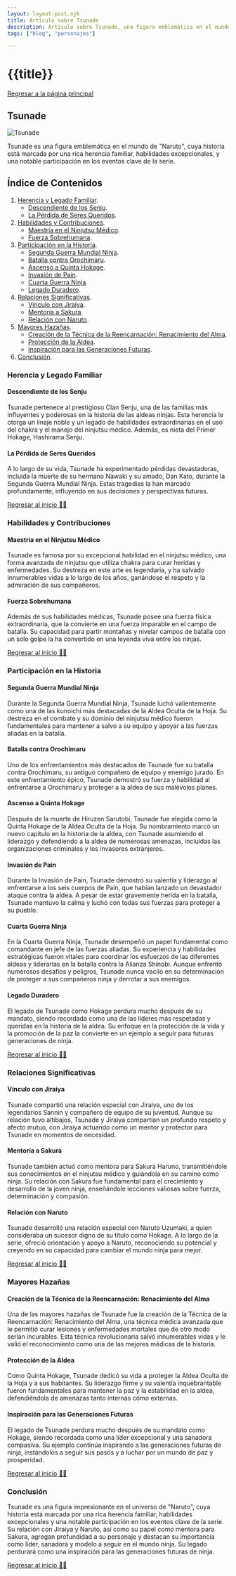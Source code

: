 ```yaml
---
layout: layout-post.njk
title: Artículo sobre Tsunade
description: Artículo sobre Tsunade, una figura emblemática en el mundo de "Naruto", cuya historia está marcada por una rica herencia familiar, habilidades excepcionales, y una notable participación en los eventos clave de la serie.
tags: ["blog", "personajes"]

---
```


# {{title}}


[Regresar a la página principal](/articulos)

<section id="tsunade">

# Tsunade

![Tsunade](/img/tsunade.jpg)

Tsunade es una figura emblemática en el mundo de "Naruto", cuya historia está marcada por una rica herencia familiar, habilidades excepcionales, y una notable participación en los eventos clave de la serie. 

</section>

## Índice de Contenidos

1. [Herencia y Legado Familiar](#origenes).
    - [Descendiente de los Senju](#descendiente).
    - [La Pérdida de Seres Queridos](#perdida).
2. [Habilidades y Contribuciones](#habilidades).
    - [Maestría en el Ninjutsu Médico](#maestria).
    - [Fuerza Sobrehumana](#fuerza).
3. [Participación en la Historia](#participacion).
    - [Segunda Guerra Mundial Ninja](#segunda).
    - [Batalla contra Orochimaru](#batalla).
    - [Ascenso a Quinta Hokage](#ascenso).
    - [Invasión de Pain](#invasion).
    - [Cuarta Guerra Ninja](#cuarta).
    - [Legado Duradero](#legado).
4. [Relaciones Significativas](#relaciones).
    - [Vínculo con Jiraiya](#vinculo).
    - [Mentoría a Sakura](#mentoria).
    - [Relación con Naruto](#relacion).
5. [Mayores Hazañas](#mayores).
    - [Creación de la Técnica de la Reencarnación: Renacimiento del Alma](#creacion).
    - [Protección de la Aldea](#proteccion).
    - [Inspiración para las Generaciones Futuras](#inspiracion).
6. [Conclusión](#conclusion).

<section id="origenes">

### Herencia y Legado Familiar

</section>

<section id="descendiente">

#### Descendiente de los Senju

Tsunade pertenece al prestigioso Clan Senju, una de las familias más influyentes y poderosas en la historia de las aldeas ninjas. Esta herencia le otorga un linaje noble y un legado de habilidades extraordinarias en el uso del chakra y el manejo del ninjutsu médico. Además, es nieta del Primer Hokage, Hashirama Senju.

</section>

<section id="perdida">

#### La Pérdida de Seres Queridos

A lo largo de su vida, Tsunade ha experimentado pérdidas devastadoras, incluida la muerte de su hermano Nawaki y su amado, Dan Kato, durante la Segunda Guerra Mundial Ninja. Estas tragedias la han marcado profundamente, influyendo en sus decisiones y perspectivas futuras.

</section>

[Regresar al inicio ☝🏻](#tsunade)

<section id="habilidades">

### Habilidades y Contribuciones

</section>

<section id="maestria">

#### Maestría en el Ninjutsu Médico

Tsunade es famosa por su excepcional habilidad en el ninjutsu médico, una forma avanzada de ninjutsu que utiliza chakra para curar heridas y enfermedades. Su destreza en este arte es legendaria, y ha salvado innumerables vidas a lo largo de los años, ganándose el respeto y la admiración de sus compañeros.

</section>

<section id="fuerza">

#### Fuerza Sobrehumana

Además de sus habilidades médicas, Tsunade posee una fuerza física extraordinaria, que la convierte en una fuerza imparable en el campo de batalla. Su capacidad para partir montañas y nivelar campos de batalla con un solo golpe la ha convertido en una leyenda viva entre los ninjas.

</section>

[Regresar al inicio ☝🏻](#tsunade)

<section id="participacion">

### Participación en la Historia

</section>

<section id="segunda">

#### Segunda Guerra Mundial Ninja

Durante la Segunda Guerra Mundial Ninja, Tsunade luchó valientemente como una de las kunoichi más destacadas de la Aldea Oculta de la Hoja. Su destreza en el combate y su dominio del ninjutsu médico fueron fundamentales para mantener a salvo a su equipo y apoyar a las fuerzas aliadas en la batalla.

</section>

<section id="batalla">

#### Batalla contra Orochimaru

Uno de los enfrentamientos más destacados de Tsunade fue su batalla contra Orochimaru, su antiguo compañero de equipo y enemigo jurado. En este enfrentamiento épico, Tsunade demostró su fuerza y habilidad al enfrentarse a Orochimaru y proteger a la aldea de sus malévolos planes.

</section>

<section id="ascenso">

#### Ascenso a Quinta Hokage

Después de la muerte de Hiruzen Sarutobi, Tsunade fue elegida como la Quinta Hokage de la Aldea Oculta de la Hoja. Su nombramiento marcó un nuevo capítulo en la historia de la aldea, con Tsunade asumiendo el liderazgo y defendiendo a la aldea de numerosas amenazas, incluidas las organizaciones criminales y los invasores extranjeros.

</section>

<section id="invasion">

#### Invasión de Pain

Durante la Invasión de Pain, Tsunade demostró su valentía y liderazgo al enfrentarse a los seis cuerpos de Pain, que habían lanzado un devastador ataque contra la aldea. A pesar de estar gravemente herida en la batalla, Tsunade mantuvo la calma y luchó con todas sus fuerzas para proteger a su pueblo.

</section>

<section id="cuarta">

#### Cuarta Guerra Ninja

En la Cuarta Guerra Ninja, Tsunade desempeñó un papel fundamental como comandante en jefe de las fuerzas aliadas. Su experiencia y habilidades estratégicas fueron vitales para coordinar los esfuerzos de las diferentes aldeas y liderarlas en la batalla contra la Alianza Shinobi. Aunque enfrentó numerosos desafíos y peligros, Tsunade nunca vaciló en su determinación de proteger a sus compañeros ninja y derrotar a sus enemigos.

</section>

<section id="legado">

#### Legado Duradero

El legado de Tsunade como Hokage perdura mucho después de su mandato, siendo recordada como una de las líderes más respetadas y queridas en la historia de la aldea. Su enfoque en la protección de la vida y la promoción de la paz la convierte en un ejemplo a seguir para futuras generaciones de ninja.

</section>

[Regresar al inicio ☝🏻](#tsunade)

<section id="relaciones">

### Relaciones Significativas

</section>

<section id="vinculo">

#### Vínculo con Jiraiya

Tsunade compartió una relación especial con Jiraiya, uno de los legendarios Sannin y compañero de equipo de su juventud. Aunque su relación tuvo altibajos, Tsunade y Jiraiya compartían un profundo respeto y afecto mutuo, con Jiraiya actuando como un mentor y protector para Tsunade en momentos de necesidad.

</section>

<section id="mentoria">

#### Mentoría a Sakura

Tsunade también actuó como mentora para Sakura Haruno, transmitiéndole sus conocimientos en el ninjutsu médico y guiándola en su camino como ninja. Su relación con Sakura fue fundamental para el crecimiento y desarrollo de la joven ninja, enseñándole lecciones valiosas sobre fuerza, determinación y compasión.

</section>

<section id="relacion">

#### Relación con Naruto

Tsunade desarrolló una relación especial con Naruto Uzumaki, a quien consideraba un sucesor digno de su título como Hokage. A lo largo de la serie, ofreció orientación y apoyo a Naruto, reconociendo su potencial y creyendo en su capacidad para cambiar el mundo ninja para mejor.

</section>

[Regresar al inicio ☝🏻](#tsunade)

<section id="mayores">

### Mayores Hazañas

</section>

<section id="creacion">

#### Creación de la Técnica de la Reencarnación: Renacimiento del Alma

Una de las mayores hazañas de Tsunade fue la creación de la Técnica de la Reencarnación: Renacimiento del Alma, una técnica médica avanzada que le permitió curar lesiones y enfermedades mortales que de otro modo serían incurables. Esta técnica revolucionaria salvó innumerables vidas y le valió el reconocimiento como una de las mejores médicas de la historia.

</section>

<section id="proteccion">

#### Protección de la Aldea

Como Quinta Hokage, Tsunade dedicó su vida a proteger la Aldea Oculta de la Hoja y a sus habitantes. Su liderazgo firme y su valentía inquebrantable fueron fundamentales para mantener la paz y la estabilidad en la aldea, defendiéndola de amenazas tanto internas como externas.

</section>

<section id="inspiracion">

#### Inspiración para las Generaciones Futuras

El legado de Tsunade perdura mucho después de su mandato como Hokage, siendo recordada como una líder excepcional y una sanadora compasiva. Su ejemplo continúa inspirando a las generaciones futuras de ninja, instándolos a seguir sus pasos y a luchar por un mundo de paz y prosperidad.

</section>

[Regresar al inicio ☝🏻](#tsunade)

<section id="conclusion">

### Conclusión

Tsunade es una figura impresionante en el universo de "Naruto", cuya historia está marcada por una rica herencia familiar, habilidades excepcionales y una notable participación en los eventos clave de la serie. Su relación con Jiraiya y Naruto, así como su papel como mentora para Sakura, agregan profundidad a su personaje y destacan su importancia como líder, sanadora y modelo a seguir en el mundo ninja. Su legado perdurará como una inspiración para las generaciones futuras de ninja.

</section>

[Regresar al inicio ☝🏻](#tsunade)

